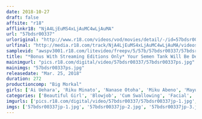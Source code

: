 ```yaml
---
date: 2018-10-27
draft: false
affsite: "r18"
afflinkr18: "NjA4LjEuMS4xLjAuMC4wLjAuMA"
url: "57bdsr00337"
urloriginal: "http://www.r18.com/videos/vod/movies/detail/-/id=57bdsr00337"
urlfinal: "http://media.r18.com/track/NjA4LjEuMS4xLjAuMC4wLjAuMA/videos/vod/movies/detail/-/id=57bdsr00337"
samplevid: "awspv3001.r18.com/litevideo/freepv/5/57b/57bdsr00337/57bdsr00337_dmb_w.mp4"
title: "*Bonus With Streaming Editions Only* Your Semen Tank Will Be Depleted To Zero... A Blowjob Master!! This Girl Loves To Lick Your Tip And French Kiss From Gentle Tongue Techniques To An Amazing Mouth Pussy Torture This Lovely Girl Will Give You The Best Blowjob Of Your Life And Unstoppable Semen Splattering Pleasure 4 Hours/41 Girls"
mainimgurl: "pics.r18.com/digital/video/57bdsr00337/57bdsr00337ps.jpg"
mainimgs: "57bdsr00337ps.jpg"
releasedate: "Mar. 25, 2018"
duration: 272
productioncomp: "Big Morkal"
girls: ['Ai Uehara', 'Riku Minato', 'Nanase Otoha', 'Miku Abeno', 'Mayu Sato', 'Airi Natsume']
categories: ['Beautiful Girl', 'Blowjob', 'Cum Swallowing', 'Facial', 'Deep Throat', 'Hi-Def']
imgurls: ['pics.r18.com/digital/video/57bdsr00337/57bdsr00337jp-1.jpg', 'pics.r18.com/digital/video/57bdsr00337/57bdsr00337jp-2.jpg', 'pics.r18.com/digital/video/57bdsr00337/57bdsr00337jp-3.jpg', 'pics.r18.com/digital/video/57bdsr00337/57bdsr00337jp-4.jpg', 'pics.r18.com/digital/video/57bdsr00337/57bdsr00337jp-5.jpg', 'pics.r18.com/digital/video/57bdsr00337/57bdsr00337jp-6.jpg', 'pics.r18.com/digital/video/57bdsr00337/57bdsr00337jp-7.jpg', 'pics.r18.com/digital/video/57bdsr00337/57bdsr00337jp-8.jpg', 'pics.r18.com/digital/video/57bdsr00337/57bdsr00337jp-9.jpg', 'pics.r18.com/digital/video/57bdsr00337/57bdsr00337jp-10.jpg', 'pics.r18.com/digital/video/57bdsr00337/57bdsr00337jp-11.jpg', 'pics.r18.com/digital/video/57bdsr00337/57bdsr00337jp-12.jpg', 'pics.r18.com/digital/video/57bdsr00337/57bdsr00337jp-13.jpg', 'pics.r18.com/digital/video/57bdsr00337/57bdsr00337jp-14.jpg', 'pics.r18.com/digital/video/57bdsr00337/57bdsr00337jp-15.jpg', 'pics.r18.com/digital/video/57bdsr00337/57bdsr00337jp-16.jpg', 'pics.r18.com/digital/video/57bdsr00337/57bdsr00337jp-17.jpg', 'pics.r18.com/digital/video/57bdsr00337/57bdsr00337jp-18.jpg', 'pics.r18.com/digital/video/57bdsr00337/57bdsr00337jp-19.jpg', 'pics.r18.com/digital/video/57bdsr00337/57bdsr00337jp-20.jpg']
imgs: ['57bdsr00337jp-1.jpg', '57bdsr00337jp-2.jpg', '57bdsr00337jp-3.jpg', '57bdsr00337jp-4.jpg', '57bdsr00337jp-5.jpg', '57bdsr00337jp-6.jpg', '57bdsr00337jp-7.jpg', '57bdsr00337jp-8.jpg', '57bdsr00337jp-9.jpg', '57bdsr00337jp-10.jpg', '57bdsr00337jp-11.jpg', '57bdsr00337jp-12.jpg', '57bdsr00337jp-13.jpg', '57bdsr00337jp-14.jpg', '57bdsr00337jp-15.jpg', '57bdsr00337jp-16.jpg', '57bdsr00337jp-17.jpg', '57bdsr00337jp-18.jpg', '57bdsr00337jp-19.jpg', '57bdsr00337jp-20.jpg']
---
```

